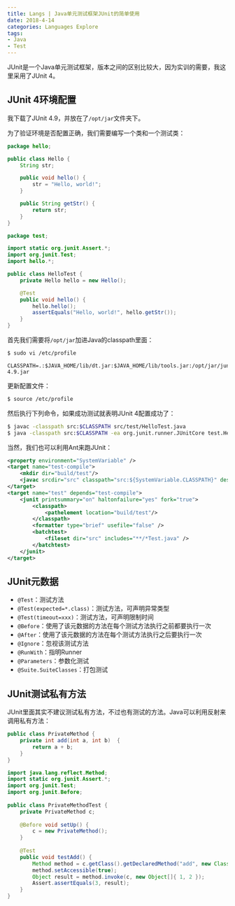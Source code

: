 ```yaml
---
title: Langs | Java单元测试框架JUnit的简单使用
date: 2018-4-14
categories: Languages Explore
tags:
- Java
- Test
---
```


JUnit是一个Java单元测试框架，版本之间的区别比较大，因为实训的需要，我这里采用了JUnit 4。

<!-- more -->

## JUnit 4环境配置

我下载了JUnit 4.9，并放在了`/opt/jar`文件夹下。

为了验证环境是否配置正确，我们需要编写一个类和一个测试类：

```java
package hello;

public class Hello {
    String str;

    public void hello() {
        str = "Hello, world!";
    }

    public String getStr() {
        return str;
    }
}
```

```java
package test;

import static org.junit.Assert.*;
import org.junit.Test;
import hello.*;

public class HelloTest {
    private Hello hello = new Hello();

    @Test
    public void hello() {
        hello.hello();
        assertEquals("Hello, world!", hello.getStr());
    }
}
```

首先我们需要将`/opt/jar`加进Java的classpath里面：

```sh
$ sudo vi /etc/profile
```

```shell
CLASSPATH=.:$JAVA_HOME/lib/dt.jar:$JAVA_HOME/lib/tools.jar:/opt/jar/junit-4.9.jar
```

更新配置文件：

```sh
$ source /etc/profile
```

然后执行下列命令，如果成功测试就表明JUnit 4配置成功了：

```sh
$ javac -classpath src:$CLASSPATH src/test/HelloTest.java
$ java -classpath src:$CLASSPATH -ea org.junit.runner.JUnitCore test.HelloTest
```

当然，我们也可以利用Ant来跑JUnit：

```xml
<property environment="SystemVariable" />
<target name="test-compile">
    <mkdir dir="build/test"/>
    <javac srcdir="src" classpath="src:${SystemVariable.CLASSPATH}" destdir="build/test" includeantruntime="false"/>
</target>
<target name="test" depends="test-compile">
    <junit printsummary="on" haltonfailure="yes" fork="true">
        <classpath>
            <pathelement location="build/test"/>
        </classpath>
        <formatter type="brief" usefile="false" />
        <batchtest>
            <fileset dir="src" includes="**/*Test.java" />
        </batchtest>
    </junit>
</target>
```

## JUnit元数据

* `@Test`：测试方法
* `@Test(expected=*.class)`：测试方法，可声明异常类型
* `@Test(timeout=xxx)`：测试方法，可声明限制时间
* `@Before`：使用了该元数据的方法在每个测试方法执行之前都要执行一次
* `@After`：使用了该元数据的方法在每个测试方法执行之后要执行一次
* `@Ignore`：忽视该测试方法
* `@RunWith`：指明Runner
* `@Parameters`：参数化测试
* `@Suite.SuiteClasses`：打包测试


## JUnit测试私有方法

JUnit里面其实不建议测试私有方法，不过也有测试的方法。Java可以利用反射来调用私有方法：

```java
public class PrivateMethod {  
    private int add(int a, int b)  {         
        return a + b;  
    }  
} 
```

```java
import java.lang.reflect.Method;  
import static org.junit.Assert.*;
import org.junit.Test;
import org.junit.Before;
   
public class PrivateMethodTest {
    private PrivateMethod c;
    
    @Before void setUp() {
        c = new PrivateMethod();
    }
    
    @Test
    public void testAdd() {   
        Method method = c.getClass().getDeclaredMethod("add", new Class[] { int.class, int.class });  
        method.setAccessible(true);  
        Object result = method.invoke(c, new Object[]{ 1, 2 });  
        Assert.assertEquals(3, result);  
    }
}  
```

